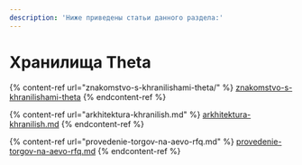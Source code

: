 ```yaml
---
description: 'Ниже приведены статьи данного раздела:'
---
```


# Хранилища Theta

{% content-ref url="znakomstvo-s-khranilishami-theta/" %}
[znakomstvo-s-khranilishami-theta](znakomstvo-s-khranilishami-theta/)
{% endcontent-ref %}

{% content-ref url="arkhitektura-khranilish.md" %}
[arkhitektura-khranilish.md](arkhitektura-khranilish.md)
{% endcontent-ref %}

{% content-ref url="provedenie-torgov-na-aevo-rfq.md" %}
[provedenie-torgov-na-aevo-rfq.md](provedenie-torgov-na-aevo-rfq.md)
{% endcontent-ref %}
